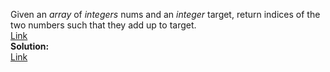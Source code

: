 Given an *array* of *integers* nums and an *integer* target, return indices of the two numbers such that they add up to target.  
[Link](https://leetcode.com/problems/two-sum/)  
**Solution:**  
[Link](https://leetcode.com/problems/two-sum/discuss/3/Accepted-Java-O(n)-Solution)  
